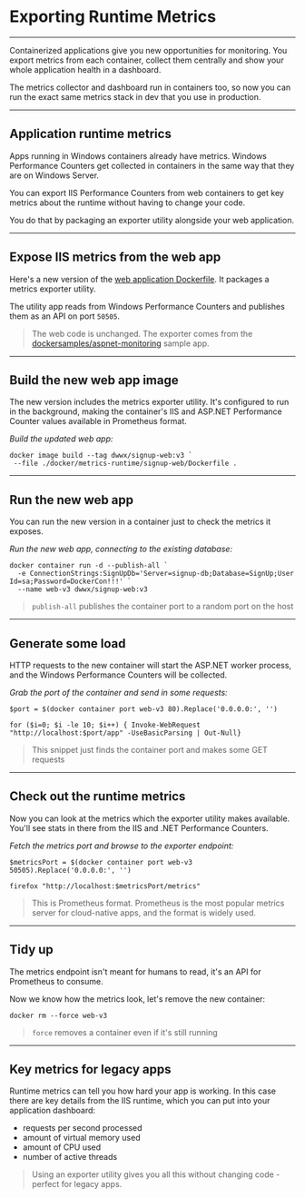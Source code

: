 # Exporting Runtime Metrics

---

Containerized applications give you new opportunities for monitoring. You export metrics from each container, collect them centrally and show your whole application health in a dashboard.

The metrics collector and dashboard run in containers too, so now you can run the exact same metrics stack in dev that you use in production.

---

## Application runtime metrics

Apps running in Windows containers already have metrics. Windows Performance Counters get collected in containers in the same way that they are on Windows Server.

You can export IIS Performance Counters from web containers to get key  metrics about the runtime without having to change your code. 

You do that by packaging an exporter utility alongside your web application.

---

## Expose IIS metrics from the web app

Here's a new version of the [web application Dockerfile](./docker/metrics-runtime/signup-web/Dockerfile). It packages a metrics exporter utility.

The utility app reads from Windows Performance Counters and publishes them as an API on port `50505`.

> The web code is unchanged. The exporter comes from the [dockersamples/aspnet-monitoring](https://github.com/dockersamples/aspnet-monitoring) sample app.

---

## Build the new web app image

The new version includes the metrics exporter utility. It's configured to run in the background, making the container's IIS and ASP.NET Performance Counter values available in Prometheus format.

_Build the updated web app:_

```
docker image build --tag dwwx/signup-web:v3 `
 --file ./docker/metrics-runtime/signup-web/Dockerfile .
```

---

## Run the new web app

You can run the new version in a container just to check the metrics it exposes.

_Run the new web app, connecting to the existing database:_

```
docker container run -d --publish-all `
  -e ConnectionStrings:SignUpDb='Server=signup-db;Database=SignUp;User Id=sa;Password=DockerCon!!!' `
  --name web-v3 dwwx/signup-web:v3
```

> `publish-all` publishes the container port to a random port on the host

---

## Generate some load

HTTP requests to the new container will start the ASP.NET worker process, and the Windows Performance Counters will be collected.

_Grab the port of the container and send in some requests:_

```
$port = $(docker container port web-v3 80).Replace('0.0.0.0:', '')

for ($i=0; $i -le 10; $i++) { Invoke-WebRequest "http://localhost:$port/app" -UseBasicParsing | Out-Null}
```

> This snippet just finds the container port and makes some GET requests

---

## Check out the runtime metrics

Now you can look at the metrics which the exporter utility makes available. You'll see stats in there from the IIS and .NET Performance Counters.

_Fetch the metrics port and browse to the exporter endpoint:_

```
$metricsPort = $(docker container port web-v3 50505).Replace('0.0.0.0:', '')

firefox "http://localhost:$metricsPort/metrics"
```

> This is Prometheus format. Prometheus is the most popular metrics server for cloud-native apps, and the format is widely used.

---

## Tidy up

The metrics endpoint isn't meant for humans to read, it's an API for Prometheus to consume. 

Now we know how the metrics look, let's remove the new container:

```
docker rm --force web-v3
```

> `force` removes a container even if it's still running

---

## Key metrics for legacy apps

Runtime metrics can tell you how hard your app is working. In this case there are key details from the IIS runtime, which you can put into your application dashboard:

- requests per second processed
- amount of virtual memory used
- amount of CPU used
- number of active threads

> Using an exporter utility gives you all this without changing code - perfect for legacy apps. 